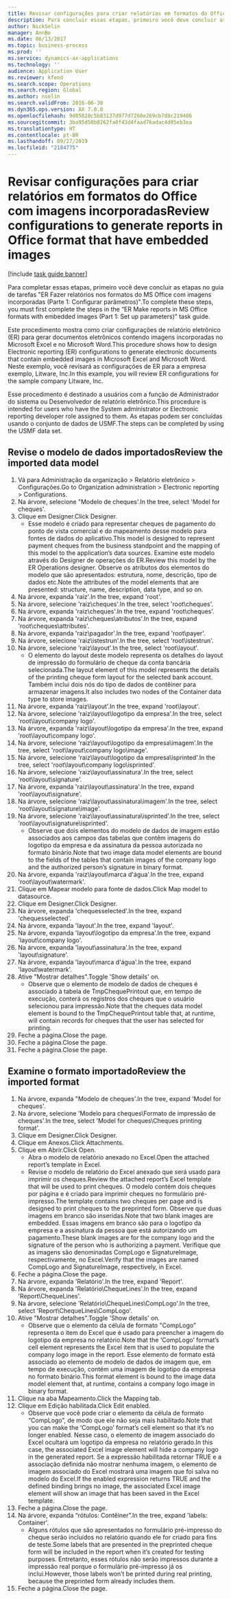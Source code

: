 ```yaml
---
title: Revisar configurações para criar relatórios em formatos do Office com imagens incorporadas
description: Para concluir essas etapas, primeiro você deve concluir as etapas no guia de tarefas "ER Criar relatórios nos formatos do MS Office com imagens incorporadas (Parte 1 – Configurar parâmetros)".
author: NickSelin
manager: AnnBe
ms.date: 06/13/2017
ms.topic: business-process
ms.prod: ''
ms.service: dynamics-ax-applications
ms.technology: ''
audience: Application User
ms.reviewer: kfend
ms.search.scope: Operations
ms.search.region: Global
ms.author: nselin
ms.search.validFrom: 2016-06-30
ms.dyn365.ops.version: AX 7.0.0
ms.openlocfilehash: 9d05020c5b83137d977d7260e269cb7d8c219406
ms.sourcegitcommit: 3ba95d50b8262fa0f43d4faad76adac4d05eb3ea
ms.translationtype: HT
ms.contentlocale: pt-BR
ms.lasthandoff: 09/27/2019
ms.locfileid: "2184775"
---
```

# <a name="review-configurations-to-generate-reports-in-office-format-that-have-embedded-images"></a><span data-ttu-id="f8810-103">Revisar configurações para criar relatórios em formatos do Office com imagens incorporadas</span><span class="sxs-lookup"><span data-stu-id="f8810-103">Review configurations to generate reports in Office format that have embedded images</span></span>

[!include [task guide banner](../../includes/task-guide-banner.md)]

<span data-ttu-id="f8810-104">Para completar essas etapas, primeiro você deve concluir as etapas no guia de tarefas "ER Fazer relatórios nos formatos do MS Office com imagens incorporadas (Parte 1: Configurar parâmetros)".</span><span class="sxs-lookup"><span data-stu-id="f8810-104">To complete these steps, you must first complete the steps in the “ER Make reports in MS Office formats with embedded images (Part 1: Set up parameters)” task guide.</span></span>

<span data-ttu-id="f8810-105">Este procedimento mostra como criar configurações de relatório eletrônico (ER) para gerar documentos eletrônicos contendo imagens incorporadas no Microsoft Excel e no Microsoft Word.</span><span class="sxs-lookup"><span data-stu-id="f8810-105">This procedure shows how to design Electronic reporting (ER) configurations to generate electronic documents that contain embedded images in Microsoft Excel and Microsoft Word.</span></span> <span data-ttu-id="f8810-106">Neste exemplo, você revisará as configurações de ER para a empresa exemplo, Litware, Inc.</span><span class="sxs-lookup"><span data-stu-id="f8810-106">In this example, you will review ER configurations for the sample company Litware, Inc.</span></span> 

<span data-ttu-id="f8810-107">Esse procedimento é destinado a usuários com a função de Administrador do sistema ou Desenvolvedor de relatório eletrônico.</span><span class="sxs-lookup"><span data-stu-id="f8810-107">This procedure is intended for users who have the System administrator or Electronic reporting developer role assigned to them.</span></span> <span data-ttu-id="f8810-108">As etapas podem ser concluídas usando o conjunto de dados de USMF.</span><span class="sxs-lookup"><span data-stu-id="f8810-108">The steps can be completed by using the USMF data set.</span></span>


## <a name="review-the-imported-data-model"></a><span data-ttu-id="f8810-109">Revise o modelo de dados importados</span><span class="sxs-lookup"><span data-stu-id="f8810-109">Review the imported data model</span></span>
1. <span data-ttu-id="f8810-110">Vá para Administração da organização > Relatório eletrônico > Configurações.</span><span class="sxs-lookup"><span data-stu-id="f8810-110">Go to Organization administration > Electronic reporting > Configurations.</span></span>
2. <span data-ttu-id="f8810-111">Na árvore, selecione "Modelo de cheques'.</span><span class="sxs-lookup"><span data-stu-id="f8810-111">In the tree, select 'Model for cheques'.</span></span>
3. <span data-ttu-id="f8810-112">Clique em Designer.</span><span class="sxs-lookup"><span data-stu-id="f8810-112">Click Designer.</span></span>
    * <span data-ttu-id="f8810-113">Esse modelo é criado para representar cheques de pagamento do ponto de vista comercial e do mapeamento desse modelo para fontes de dados do aplicativo.</span><span class="sxs-lookup"><span data-stu-id="f8810-113">This model is designed to represent payment cheques from the business standpoint and the mapping of this model to the application’s data sources.</span></span> <span data-ttu-id="f8810-114">Examine este modelo através do Designer de operações do ER.</span><span class="sxs-lookup"><span data-stu-id="f8810-114">Review this model by the ER Operations designer.</span></span> <span data-ttu-id="f8810-115">Observe os atributos dos elementos do modelo que são apresentados: estrutura, nome, descrição, tipo de dados etc.</span><span class="sxs-lookup"><span data-stu-id="f8810-115">Note the attributes of the model elements that are presented: structure, name, description, data type, and so on.</span></span>   
4. <span data-ttu-id="f8810-116">Na árvore, expanda 'raiz'.</span><span class="sxs-lookup"><span data-stu-id="f8810-116">In the tree, expand 'root'.</span></span>
5. <span data-ttu-id="f8810-117">Na árvore, selecione 'raiz\cheques'.</span><span class="sxs-lookup"><span data-stu-id="f8810-117">In the tree, select 'root\cheques'.</span></span>
6. <span data-ttu-id="f8810-118">Na árvore, expanda 'raiz\cheques'.</span><span class="sxs-lookup"><span data-stu-id="f8810-118">In the tree, expand 'root\cheques'.</span></span>
7. <span data-ttu-id="f8810-119">Na árvore, expanda 'raiz\cheques\atributos'.</span><span class="sxs-lookup"><span data-stu-id="f8810-119">In the tree, expand 'root\cheques\attributes'.</span></span>
8. <span data-ttu-id="f8810-120">Na árvore, expanda 'raiz\pagador'.</span><span class="sxs-lookup"><span data-stu-id="f8810-120">In the tree, expand 'root\payer'.</span></span>
9. <span data-ttu-id="f8810-121">Na árvore, selecione 'raiz\istestrun'.</span><span class="sxs-lookup"><span data-stu-id="f8810-121">In the tree, select 'root\istestrun'.</span></span>
10. <span data-ttu-id="f8810-122">Na árvore, selecione 'raiz\layout'.</span><span class="sxs-lookup"><span data-stu-id="f8810-122">In the tree, select 'root\layout'.</span></span>
    * <span data-ttu-id="f8810-123">O elemento do layout deste modelo representa os detalhes do layout de impressão do formulário de cheque da conta bancária selecionada.</span><span class="sxs-lookup"><span data-stu-id="f8810-123">The layout element of this model represents the details of the printing cheque form layout for the selected bank account.</span></span> <span data-ttu-id="f8810-124">Também inclui dois nós do tipo de dados de contêiner para armazenar imagens.</span><span class="sxs-lookup"><span data-stu-id="f8810-124">It also includes two nodes of the Container data type to store images.</span></span>   
11. <span data-ttu-id="f8810-125">Na árvore, expanda 'raiz\layout'.</span><span class="sxs-lookup"><span data-stu-id="f8810-125">In the tree, expand 'root\layout'.</span></span>
12. <span data-ttu-id="f8810-126">Na árvore, selecione 'raiz\layout\logotipo da empresa'.</span><span class="sxs-lookup"><span data-stu-id="f8810-126">In the tree, select 'root\layout\company logo'.</span></span>
13. <span data-ttu-id="f8810-127">Na árvore, expanda 'raiz\layout\logotipo da empresa'.</span><span class="sxs-lookup"><span data-stu-id="f8810-127">In the tree, expand 'root\layout\company logo'.</span></span>
14. <span data-ttu-id="f8810-128">Na árvore, selecione 'raiz\layout\logotipo da empresa\imagem'.</span><span class="sxs-lookup"><span data-stu-id="f8810-128">In the tree, select 'root\layout\company logo\image'.</span></span>
15. <span data-ttu-id="f8810-129">Na árvore, selecione 'raiz\layout\logotipo da empresa\isprinted'.</span><span class="sxs-lookup"><span data-stu-id="f8810-129">In the tree, select 'root\layout\company logo\isprinted'.</span></span>
16. <span data-ttu-id="f8810-130">Na árvore, selecione 'raiz\layout\assinatura'.</span><span class="sxs-lookup"><span data-stu-id="f8810-130">In the tree, select 'root\layout\signature'.</span></span>
17. <span data-ttu-id="f8810-131">Na árvore, expanda 'raiz\layout\assinatura'.</span><span class="sxs-lookup"><span data-stu-id="f8810-131">In the tree, expand 'root\layout\signature'.</span></span>
18. <span data-ttu-id="f8810-132">Na árvore, selecione 'raiz\layout\assinatura\imagem'.</span><span class="sxs-lookup"><span data-stu-id="f8810-132">In the tree, select 'root\layout\signature\image'.</span></span>
19. <span data-ttu-id="f8810-133">Na árvore, selecione 'raiz\layout\assinatura\isprinted'.</span><span class="sxs-lookup"><span data-stu-id="f8810-133">In the tree, select 'root\layout\signature\isprinted'.</span></span>
    * <span data-ttu-id="f8810-134">Observe que dois elementos do modelo de dados de imagem estão associados aos campos das tabelas que contêm imagens do logotipo da empresa e da assinatura da pessoa autorizada no formato binário.</span><span class="sxs-lookup"><span data-stu-id="f8810-134">Note that two image data model elements are bound to the fields of the tables that contain images of the company logo and the authorized person’s signature in binary format.</span></span>  
20. <span data-ttu-id="f8810-135">Na árvore, expanda 'raiz\layout\marca d'água'.</span><span class="sxs-lookup"><span data-stu-id="f8810-135">In the tree, expand 'root\layout\watermark'.</span></span>
21. <span data-ttu-id="f8810-136">Clique em Mapear modelo para fonte de dados.</span><span class="sxs-lookup"><span data-stu-id="f8810-136">Click Map model to datasource.</span></span>
22. <span data-ttu-id="f8810-137">Clique em Designer.</span><span class="sxs-lookup"><span data-stu-id="f8810-137">Click Designer.</span></span>
23. <span data-ttu-id="f8810-138">Na árvore, expanda 'chequesselected'.</span><span class="sxs-lookup"><span data-stu-id="f8810-138">In the tree, expand 'chequesselected'.</span></span>
24. <span data-ttu-id="f8810-139">Na árvore, expanda 'layout'.</span><span class="sxs-lookup"><span data-stu-id="f8810-139">In the tree, expand 'layout'.</span></span>
25. <span data-ttu-id="f8810-140">Na árvore, expanda 'layout\logotipo da empresa'.</span><span class="sxs-lookup"><span data-stu-id="f8810-140">In the tree, expand 'layout\company logo'.</span></span>
26. <span data-ttu-id="f8810-141">Na árvore, expanda 'layout\assinatura'.</span><span class="sxs-lookup"><span data-stu-id="f8810-141">In the tree, expand 'layout\signature'.</span></span>
27. <span data-ttu-id="f8810-142">Na árvore, expanda 'layout\marca d'água'.</span><span class="sxs-lookup"><span data-stu-id="f8810-142">In the tree, expand 'layout\watermark'.</span></span>
28. <span data-ttu-id="f8810-143">Ative "Mostrar detalhes".</span><span class="sxs-lookup"><span data-stu-id="f8810-143">Toggle 'Show details' on.</span></span>
    * <span data-ttu-id="f8810-144">Observe que o elemento de modelo de dados de cheques é associado à tabela de TmpChequePrintout que, em tempo de execução, conterá os registros dos cheques que o usuário selecionou para impressão.</span><span class="sxs-lookup"><span data-stu-id="f8810-144">Note that the cheques data model element is bound to the TmpChequePrintout table that, at runtime, will contain records for cheques that the user has selected for printing.</span></span>   
29. <span data-ttu-id="f8810-145">Feche a página.</span><span class="sxs-lookup"><span data-stu-id="f8810-145">Close the page.</span></span>
30. <span data-ttu-id="f8810-146">Feche a página.</span><span class="sxs-lookup"><span data-stu-id="f8810-146">Close the page.</span></span>
31. <span data-ttu-id="f8810-147">Feche a página.</span><span class="sxs-lookup"><span data-stu-id="f8810-147">Close the page.</span></span>

## <a name="review-the-imported-format"></a><span data-ttu-id="f8810-148">Examine o formato importado</span><span class="sxs-lookup"><span data-stu-id="f8810-148">Review the imported format</span></span>
1. <span data-ttu-id="f8810-149">Na árvore, expanda "Modelo de cheques'.</span><span class="sxs-lookup"><span data-stu-id="f8810-149">In the tree, expand 'Model for cheques'.</span></span>
2. <span data-ttu-id="f8810-150">Na árvore, selecione 'Modelo para cheques\Formato de impressão de cheques'.</span><span class="sxs-lookup"><span data-stu-id="f8810-150">In the tree, select 'Model for cheques\Cheques printing format'.</span></span>
3. <span data-ttu-id="f8810-151">Clique em Designer.</span><span class="sxs-lookup"><span data-stu-id="f8810-151">Click Designer.</span></span>
4. <span data-ttu-id="f8810-152">Clique em Anexos.</span><span class="sxs-lookup"><span data-stu-id="f8810-152">Click Attachments.</span></span>
5. <span data-ttu-id="f8810-153">Clique em Abrir.</span><span class="sxs-lookup"><span data-stu-id="f8810-153">Click Open.</span></span>
    * <span data-ttu-id="f8810-154">Abra o modelo de relatório anexado no Excel.</span><span class="sxs-lookup"><span data-stu-id="f8810-154">Open the attached report’s template in Excel.</span></span>  
    * <span data-ttu-id="f8810-155">Revise o modelo de relatório do Excel anexado que será usado para imprimir os cheques.</span><span class="sxs-lookup"><span data-stu-id="f8810-155">Review the attached report’s Excel template that will be used to print cheques.</span></span> <span data-ttu-id="f8810-156">O modelo contém dois cheques por página e é criado para imprimir cheques no formulário pré-impresso.</span><span class="sxs-lookup"><span data-stu-id="f8810-156">The template contains two cheques per page and is designed to print cheques to the preprinted form.</span></span> <span data-ttu-id="f8810-157">Observe que duas imagens em branco são inseridas.</span><span class="sxs-lookup"><span data-stu-id="f8810-157">Note that two blank images are embedded.</span></span> <span data-ttu-id="f8810-158">Essas imagens em branco são para o logotipo da empresa e a assinatura da pessoa que está autorizando um pagamento.</span><span class="sxs-lookup"><span data-stu-id="f8810-158">These blank images are for the company logo and the signature of the person who is authorizing a payment.</span></span> <span data-ttu-id="f8810-159">Verifique que as imagens são denominadas CompLogo e SignatureImage, respectivamente, no Excel.</span><span class="sxs-lookup"><span data-stu-id="f8810-159">Verify that the images are named CompLogo and SignatureImage, respectively, in Excel.</span></span>   
6. <span data-ttu-id="f8810-160">Feche a página.</span><span class="sxs-lookup"><span data-stu-id="f8810-160">Close the page.</span></span>
7. <span data-ttu-id="f8810-161">Na árvore, expanda 'Relatório'.</span><span class="sxs-lookup"><span data-stu-id="f8810-161">In the tree, expand 'Report'.</span></span>
8. <span data-ttu-id="f8810-162">Na árvore, expanda 'Relatório\ChequeLines'.</span><span class="sxs-lookup"><span data-stu-id="f8810-162">In the tree, expand 'Report\ChequeLines'.</span></span>
9. <span data-ttu-id="f8810-163">Na árvore, selecione 'Relatório\ChequeLines\CompLogo'.</span><span class="sxs-lookup"><span data-stu-id="f8810-163">In the tree, select 'Report\ChequeLines\CompLogo'.</span></span>
10. <span data-ttu-id="f8810-164">Ative "Mostrar detalhes".</span><span class="sxs-lookup"><span data-stu-id="f8810-164">Toggle 'Show details' on.</span></span>
    * <span data-ttu-id="f8810-165">Observe que o elemento da célula de formato "CompLogo" representa o item do Excel que é usado para preencher a imagem do logotipo da empresa no relatório.</span><span class="sxs-lookup"><span data-stu-id="f8810-165">Note that the ‘CompLogo’ format’s cell element represents the Excel item that is used to populate the company logo image in the report.</span></span> <span data-ttu-id="f8810-166">Esse elemento de formato está associado ao elemento de modelo de dados de imagem que, em tempo de execução, contém uma imagem de logotipo da empresa no formato binário.</span><span class="sxs-lookup"><span data-stu-id="f8810-166">This format element is bound to the image data model element that, at runtime, contains a company logo image in binary format.</span></span>   
11. <span data-ttu-id="f8810-167">Clique na aba Mapeamento.</span><span class="sxs-lookup"><span data-stu-id="f8810-167">Click the Mapping tab.</span></span>
12. <span data-ttu-id="f8810-168">Clique em Edição habilitada.</span><span class="sxs-lookup"><span data-stu-id="f8810-168">Click Edit enabled.</span></span>
    * <span data-ttu-id="f8810-169">Observe que você pode criar o elemento da célula de formato “CompLogo”, de modo que ele não seja mais habilitado.</span><span class="sxs-lookup"><span data-stu-id="f8810-169">Note that you can make the ‘CompLogo’ format’s cell element so that it’s no longer enabled.</span></span> <span data-ttu-id="f8810-170">Nesse caso, o elemento de imagem associado do Excel ocultará um logotipo da empresa no relatório gerado.</span><span class="sxs-lookup"><span data-stu-id="f8810-170">In this case, the associated Excel image element will hide a company logo in the generated report.</span></span> <span data-ttu-id="f8810-171">Se a expressão habilitada retornar TRUE e a associação definida não mostrar nenhuma imagem, o elemento de imagem associado do Excel mostrará uma imagem que foi salva no modelo do Excel.</span><span class="sxs-lookup"><span data-stu-id="f8810-171">If the enabled expression returns TRUE and the defined binding brings no image, the associated Excel image element will show an image that has been saved in the Excel template.</span></span>   
13. <span data-ttu-id="f8810-172">Feche a página.</span><span class="sxs-lookup"><span data-stu-id="f8810-172">Close the page.</span></span>
14. <span data-ttu-id="f8810-173">Na árvore, expanda “rótulos: Contêiner”.</span><span class="sxs-lookup"><span data-stu-id="f8810-173">In the tree, expand 'labels: Container'.</span></span>
    * <span data-ttu-id="f8810-174">Alguns rótulos que são apresentados no formulário pré-impresso do cheque serão incluídos no relatório quando ele for criado para fins de teste.</span><span class="sxs-lookup"><span data-stu-id="f8810-174">Some labels that are presented in the preprinted cheque form will be included in the report when it’s created for testing purposes.</span></span> <span data-ttu-id="f8810-175">Entretanto, esses rótulos não serão impressos durante a impressão real porque o formulário pré-impresso já os inclui.</span><span class="sxs-lookup"><span data-stu-id="f8810-175">However, those labels won’t be printed during real printing, because the preprinted form already includes them.</span></span>  
15. <span data-ttu-id="f8810-176">Feche a página.</span><span class="sxs-lookup"><span data-stu-id="f8810-176">Close the page.</span></span>

